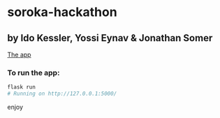 # soroka-hackathon

## by Ido Kessler, Yossi Eynav & Jonathan Somer

[The app](https://soroka-hackathon.herokuapp.com/)

### To run the app:
```bash
flask run
# Running on http://127.0.0.1:5000/
```

enjoy
